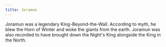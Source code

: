 ```yaml
---
title: Joramun
---
```


Joramun was a legendary King-Beyond-the-Wall. According to myth, he blew the Horn of Winter and woke the giants from the earth. Joramun was also recorded to have brought down the Night's King alongside the King in the North. 


